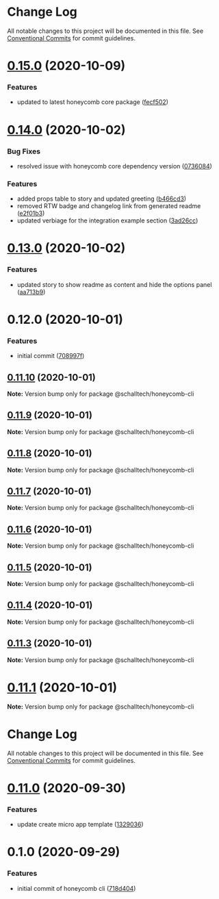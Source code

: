 # Change Log

All notable changes to this project will be documented in this file.
See [Conventional Commits](https://conventionalcommits.org) for commit guidelines.

# [0.15.0](https://github.com/Schalltech/honeycomb-marketplace/compare/@schalltech/honeycomb-cli@0.14.0...@schalltech/honeycomb-cli@0.15.0) (2020-10-09)


### Features

* updated to latest honeycomb core package ([fecf502](https://github.com/Schalltech/honeycomb-marketplace/commit/fecf502266dd7a648fdd727da7c5e353fb127f4e))





# [0.14.0](https://github.com/Schalltech/honeycomb-marketplace/compare/@schalltech/honeycomb-cli@0.13.0...@schalltech/honeycomb-cli@0.14.0) (2020-10-02)


### Bug Fixes

* resolved issue with honeycomb core dependency version ([0736084](https://github.com/Schalltech/honeycomb-marketplace/commit/07360845b8e2b85f8677534d6d1ce632a81f84a2))


### Features

* added props table to story and updated greeting ([b466cd3](https://github.com/Schalltech/honeycomb-marketplace/commit/b466cd3c817aa19c158d8d8e643d658226bfa593))
* removed RTW badge and changelog link from generated readme ([e2f01b3](https://github.com/Schalltech/honeycomb-marketplace/commit/e2f01b3b966266e34e6e455c527b19593734f43c))
* updated verbiage for the integration example section ([3ad26cc](https://github.com/Schalltech/honeycomb-marketplace/commit/3ad26cc7a5c1f76efaa264e179891806b586c53e))





# [0.13.0](https://github.com/Schalltech/honeycomb-marketplace/compare/@schalltech/honeycomb-cli@0.12.0...@schalltech/honeycomb-cli@0.13.0) (2020-10-02)


### Features

* updated story to show readme as content and hide the options panel ([aa713b9](https://github.com/Schalltech/honeycomb-marketplace/commit/aa713b9f95f6b31a5ea37ce0ea8488da9b87a548))





# 0.12.0 (2020-10-01)


### Features

* initial commit ([708997f](https://github.com/Schalltech/honeycomb-marketplace/commit/708997ff3d43cef2574fe4eb4394219df00e7f08))





## [0.11.10](https://github.com/Schalltech/honeycomb-marketplace/compare/@schalltech/honeycomb-cli@0.11.9...@schalltech/honeycomb-cli@0.11.10) (2020-10-01)

**Note:** Version bump only for package @schalltech/honeycomb-cli





## [0.11.9](https://github.com/Schalltech/honeycomb-marketplace/compare/@schalltech/honeycomb-cli@0.11.8...@schalltech/honeycomb-cli@0.11.9) (2020-10-01)

**Note:** Version bump only for package @schalltech/honeycomb-cli





## [0.11.8](https://github.com/Schalltech/honeycomb-marketplace/compare/@schalltech/honeycomb-cli@0.11.7...@schalltech/honeycomb-cli@0.11.8) (2020-10-01)

**Note:** Version bump only for package @schalltech/honeycomb-cli





## [0.11.7](https://github.com/Schalltech/honeycomb-marketplace/compare/@schalltech/honeycomb-cli@0.11.6...@schalltech/honeycomb-cli@0.11.7) (2020-10-01)

**Note:** Version bump only for package @schalltech/honeycomb-cli





## [0.11.6](https://github.com/Schalltech/honeycomb-marketplace/compare/@schalltech/honeycomb-cli@0.11.5...@schalltech/honeycomb-cli@0.11.6) (2020-10-01)

**Note:** Version bump only for package @schalltech/honeycomb-cli





## [0.11.5](https://github.com/Schalltech/honeycomb-marketplace/compare/@schalltech/honeycomb-cli@0.11.4...@schalltech/honeycomb-cli@0.11.5) (2020-10-01)

**Note:** Version bump only for package @schalltech/honeycomb-cli





## [0.11.4](https://github.com/Schalltech/honeycomb-marketplace/compare/@schalltech/honeycomb-cli@0.11.3...@schalltech/honeycomb-cli@0.11.4) (2020-10-01)

**Note:** Version bump only for package @schalltech/honeycomb-cli





## [0.11.3](https://github.com/Schalltech/honeycomb-marketplace/compare/@schalltech/honeycomb-cli@0.11.1...@schalltech/honeycomb-cli@0.11.3) (2020-10-01)

**Note:** Version bump only for package @schalltech/honeycomb-cli





# [0.11.1](https://github.com/Schalltech/honeycomb-marketplace/compare/@schalltech/honeycomb-cli@0.11.0...@schalltech/honeycomb-cli@0.11.1) (2020-10-01)

**Note:** Version bump only for package @schalltech/honeycomb-cli





# Change Log

All notable changes to this project will be documented in this file.
See [Conventional Commits](https://conventionalcommits.org) for commit guidelines.

# [0.11.0](https://github.com/Schalltech/honeycomb-marketplace/compare/@schalltech/honeycomb-cli@0.1.0...@schalltech/honeycomb-cli@0.11.0) (2020-09-30)


### Features

* update create micro app template ([1329036](https://github.com/Schalltech/honeycomb-marketplace/commit/13290366a5939240c0cd8f30a9e36dfa9ef9ec48))





# 0.1.0 (2020-09-29)


### Features

* initial commit of honeycomb cli ([718d404](https://github.com/Schalltech/honeycomb-marketplace/commit/718d4047c545c93d574c848ee45037c4a9e44e8c))
